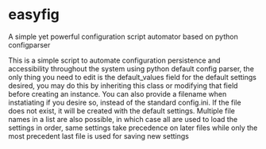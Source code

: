 # easyfig
A simple yet powerful configuration script automator based on python configparser

This is a simple script to automate configuration persistence
and accessibility throughout the system using python default config parser,
the only thing you need to edit is the default_values field for the default
settings desired, you may do this by inheriting this class or modifying
that field before creating an instance.
You can also provide a filename when instatiating if you desire so,
instead of the standard config.ini. If the file does not exist,
it will be created with the default settings.
Multiple file names in a list are also possible, in which case all are used to load the
settings in order, same settings take precedence on later files while
only the most precedent last file is used for saving new settings
